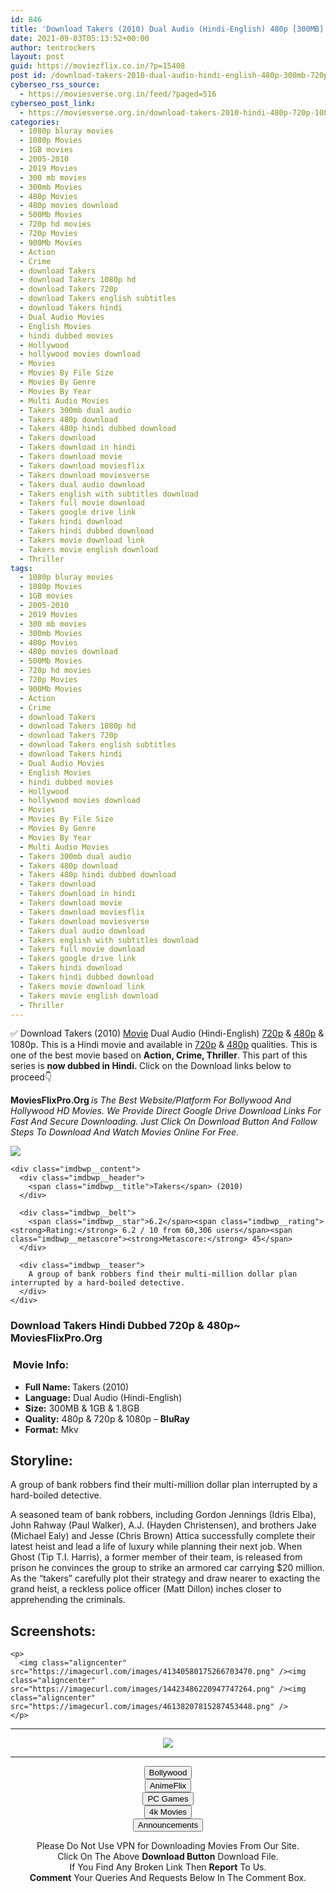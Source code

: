 ```yaml
---
id: 846
title: 'Download Takers (2010) Dual Audio (Hindi-English) 480p [300MB] || 720p [1GB] || 1080p [1.8GB]'
date: 2021-09-03T05:13:52+00:00
author: tentrockers
layout: post
guid: https://moviezflix.co.in/?p=15408
post id: /download-takers-2010-dual-audio-hindi-english-480p-300mb-720p-1gb-1080p-1-8gb/
cyberseo_rss_source:
  - https://moviesverse.org.in/feed/?paged=516
cyberseo_post_link:
  - https://moviesverse.org.in/download-takers-2010-hindi-480p-720p-1080p/
categories:
  - 1080p bluray movies
  - 1080p Movies
  - 1GB movies
  - 2005-2010
  - 2019 Movies
  - 300 mb movies
  - 300mb Movies
  - 480p Movies
  - 480p movies download
  - 500Mb Movies
  - 720p hd movies
  - 720p Movies
  - 900Mb Movies
  - Action
  - Crime
  - download Takers
  - download Takers 1080p hd
  - download Takers 720p
  - download Takers english subtitles
  - download Takers hindi
  - Dual Audio Movies
  - English Movies
  - hindi dubbed movies
  - Hollywood
  - hollywood movies download
  - Movies
  - Movies By File Size
  - Movies By Genre
  - Movies By Year
  - Multi Audio Movies
  - Takers 300mb dual audio
  - Takers 480p download
  - Takers 480p hindi dubbed download
  - Takers download
  - Takers download in hindi
  - Takers download movie
  - Takers download moviesflix
  - Takers download moviesverse
  - Takers dual audio download
  - Takers english with subtitles download
  - Takers full movie download
  - Takers google drive link
  - Takers hindi download
  - Takers hindi dubbed download
  - Takers movie download link
  - Takers movie english download
  - Thriller
tags:
  - 1080p bluray movies
  - 1080p Movies
  - 1GB movies
  - 2005-2010
  - 2019 Movies
  - 300 mb movies
  - 300mb Movies
  - 480p Movies
  - 480p movies download
  - 500Mb Movies
  - 720p hd movies
  - 720p Movies
  - 900Mb Movies
  - Action
  - Crime
  - download Takers
  - download Takers 1080p hd
  - download Takers 720p
  - download Takers english subtitles
  - download Takers hindi
  - Dual Audio Movies
  - English Movies
  - hindi dubbed movies
  - Hollywood
  - hollywood movies download
  - Movies
  - Movies By File Size
  - Movies By Genre
  - Movies By Year
  - Multi Audio Movies
  - Takers 300mb dual audio
  - Takers 480p download
  - Takers 480p hindi dubbed download
  - Takers download
  - Takers download in hindi
  - Takers download movie
  - Takers download moviesflix
  - Takers download moviesverse
  - Takers dual audio download
  - Takers english with subtitles download
  - Takers full movie download
  - Takers google drive link
  - Takers hindi download
  - Takers hindi dubbed download
  - Takers movie download link
  - Takers movie english download
  - Thriller
---
```

<div class="thecontent clearfix">
  <p>
    ✅ Download Takers (2010) <a href="https://moviesverse.org.in/category/movies/" data-wpel-link="internal">Movie</a> Dual Audio (Hindi-English) <a href="https://moviesverse.org.in/720p-movies/" data-wpel-link="internal">720p</a>&nbsp;&&nbsp;<a href="https://moviesverse.org.in/480p-movies/" data-wpel-link="internal">480p</a> & 1080p. This is a Hindi movie and available in <a href="https://moviesverse.org.in/720p-movies/" data-wpel-link="internal">720p</a>&nbsp;&&nbsp;<a href="https://moviesverse.org.in/480p-movies/" data-wpel-link="internal">480p</a> qualities. This is one of the best movie based on <strong>Action, Crime, Thriller</strong>. This part of this series is <strong>now dubbed in <span>Hindi.&nbsp;</span></strong><span>Click on the Download links below to proceed👇</span>
  </p>
  
  <p>
    <strong><span>MoviesFlixPro.Org&nbsp;</span></strong><em>is The Best Website/Platform For Bollywood And Hollywood HD Movies. We Provide Direct Google Drive Download Links For Fast And Secure Downloading. Just Click On Download Button And Follow Steps To&nbsp;Download And Watch Movies Online For Free.</em>
  </p>
  
  <div class="imdbwp imdbwp--movie dark">
    <div class="imdbwp__thumb">
      <a class="imdbwp__link" target="_blank" title="Takers" href="https://www.imdb.com/title/tt1135084/" rel="nofollow external noopener noreferrer" data-wpel-link="external"><img class="imdbwp__img" src="https://m.media-amazon.com/images/M/MV5BMTg4ODg5NzkzNl5BMl5BanBnXkFtZTcwNzAyODM5Mw@@._V1_SX300.jpg" /></a>
    </div>
    
    <div class="imdbwp__content">
      <div class="imdbwp__header">
        <span class="imdbwp__title">Takers</span> (2010)
      </div>
      
      <div class="imdbwp__belt">
        <span class="imdbwp__star">6.2</span><span class="imdbwp__rating"><strong>Rating:</strong> 6.2 / 10 from 60,306 users</span><span class="imdbwp__metascore"><strong>Metascore:</strong> 45</span>
      </div>
      
      <div class="imdbwp__teaser">
        A group of bank robbers find their multi-million dollar plan interrupted by a hard-boiled detective.
      </div>
    </div>
  </div>
  
  <h3>
    <span>Download Takers Hindi Dubbed 720p & 480p~ MoviesFlixPro.Org</span>
  </h3>
  
  <h3>
    <span>&nbsp;Movie Info:&nbsp;</span>
  </h3>
  
  <ul>
    <li>
      <strong>Full Name: </strong>Takers (2010)
    </li>
    <li>
      <strong>Language:</strong> Dual Audio (Hindi-English)
    </li>
    <li>
      <strong>Size:</strong> 300MB & 1GB & 1.8GB
    </li>
    <li>
      <strong>Quality:</strong> 480p & 720p & 1080p – <span><strong>BluRay</strong></span>
    </li>
    <li>
      <strong>Format:</strong>&nbsp;Mkv
    </li>
  </ul>
  
  <h2>
    <span>Storyline:</span>
  </h2>
  
  <p>
    A group of bank robbers find their multi-million dollar plan interrupted by a hard-boiled detective.
  </p>
  
  <div>
    A seasoned team of bank robbers, including Gordon Jennings (Idris Elba), John Rahway (Paul Walker), A.J. (Hayden Christensen), and brothers Jake (Michael Ealy) and Jesse (Chris Brown) Attica successfully complete their latest heist and lead a life of luxury while planning their next job. When Ghost (Tip T.I. Harris), a former member of their team, is released from prison he convinces the group to strike an armored car carrying $20 million. As the “takers” carefully plot their strategy and draw nearer to exacting the grand heist, a reckless police officer (Matt Dillon) inches closer to apprehending the criminals.
  </div>
  
  <div class="summary_text">
    <h2>
      <span>Screenshots:</span>
    </h2>
    
    <p>
      <img class="aligncenter" src="https://imagecurl.com/images/41340580175266703470.png" /><img class="aligncenter" src="https://imagecurl.com/images/14423486220947747264.png" /><img class="aligncenter" src="https://imagecurl.com/images/46138207815287453448.png" />
    </p>
  </div>
</div>

<center>
  </p> 
  
  <hr />
  
  <p>
    <a href="http://gdrivepro.xyz/join.php" data-wpel-link="external" target="_blank" rel="nofollow external noopener noreferrer"><img src="https://i.imgur.com/FhMdWdW.png" /></a>
  </p>
  
  <hr />
  
  <p>
    <a href="https://dogemovies.xyz" target="_blank" data-wpel-link="external" rel="nofollow external noopener noreferrer"><button class="button button5">Bollywood</button></a><br /> <a href="https://animeflix.in" target="_blank" data-wpel-link="external" rel="nofollow external noopener noreferrer"><button class="button button5">AnimeFlix</button></a><br /> <a href="https://gamesflix.net/" target="_blank" data-wpel-link="external" rel="nofollow external noopener noreferrer"><button class="button button5">PC Games</button></a><br /> <a href="https://uhdmovies.in" target="_blank" data-wpel-link="external" rel="nofollow external noopener noreferrer"><button class="button button5">4k Movies</button></a><br /> <a href="https://moviesverse.org.in/announcements/" target="_blank" data-wpel-link="internal" rel="noopener"><button class="button button5">Announcements</button></a>
  </p>
  
  <div class="alert alert-danger">
    Please Do Not Use VPN for Downloading Movies From Our Site.
  </div>
  
  <div class="alert alert-success">
    Click On The Above <strong>Download Button</strong> Download File.
  </div>
  
  <div class="alert alert-warning">
    If You Find Any Broken Link Then <strong>Report</strong> To Us.
  </div>
  
  <div class="alert alert-info">
    <strong>Comment</strong> Your Queries And Requests Below In The Comment Box.
  </div>
  
  <p>
    </center>
  </p>